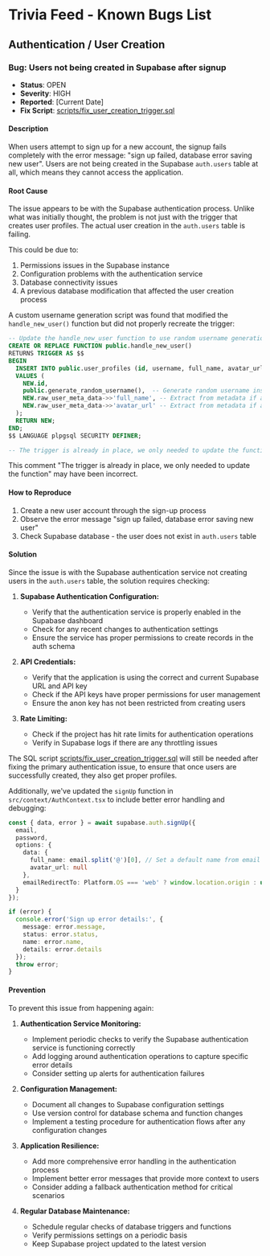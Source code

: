 # Trivia Feed - Known Bugs List

## Authentication / User Creation

### Bug: Users not being created in Supabase after signup
- **Status**: OPEN
- **Severity**: HIGH
- **Reported**: [Current Date]
- **Fix Script**: [scripts/fix_user_creation_trigger.sql](../scripts/fix_user_creation_trigger.sql)

#### Description
When users attempt to sign up for a new account, the signup fails completely with the error message: "sign up failed, database error saving new user". Users are not being created in the Supabase `auth.users` table at all, which means they cannot access the application.

#### Root Cause
The issue appears to be with the Supabase authentication process. Unlike what was initially thought, the problem is not just with the trigger that creates user profiles. The actual user creation in the `auth.users` table is failing.

This could be due to:
1. Permissions issues in the Supabase instance
2. Configuration problems with the authentication service
3. Database connectivity issues
4. A previous database modification that affected the user creation process

A custom username generation script was found that modified the `handle_new_user()` function but did not properly recreate the trigger:

```sql
-- Update the handle_new_user function to use random username generation
CREATE OR REPLACE FUNCTION public.handle_new_user()
RETURNS TRIGGER AS $$
BEGIN
  INSERT INTO public.user_profiles (id, username, full_name, avatar_url)
  VALUES (
    NEW.id,
    public.generate_random_username(),  -- Generate random username instead of using email
    NEW.raw_user_meta_data->>'full_name', -- Extract from metadata if available
    NEW.raw_user_meta_data->>'avatar_url' -- Extract from metadata if available
  );
  RETURN NEW;
END;
$$ LANGUAGE plpgsql SECURITY DEFINER;

-- The trigger is already in place, we only needed to update the function
```

This comment "The trigger is already in place, we only needed to update the function" may have been incorrect.

#### How to Reproduce
1. Create a new user account through the sign-up process
2. Observe the error message "sign up failed, database error saving new user"
3. Check Supabase database - the user does not exist in `auth.users` table

#### Solution
Since the issue is with the Supabase authentication service not creating users in the `auth.users` table, the solution requires checking:

1. **Supabase Authentication Configuration:**
   - Verify that the authentication service is properly enabled in the Supabase dashboard
   - Check for any recent changes to authentication settings
   - Ensure the service has proper permissions to create records in the auth schema

2. **API Credentials:**
   - Verify that the application is using the correct and current Supabase URL and API key
   - Check if the API keys have proper permissions for user management
   - Ensure the anon key has not been restricted from creating users

3. **Rate Limiting:**
   - Check if the project has hit rate limits for authentication operations
   - Verify in Supabase logs if there are any throttling issues

The SQL script [scripts/fix_user_creation_trigger.sql](../scripts/fix_user_creation_trigger.sql) will still be needed after fixing the primary authentication issue, to ensure that once users are successfully created, they also get proper profiles.

Additionally, we've updated the `signUp` function in `src/context/AuthContext.tsx` to include better error handling and debugging:

```typescript
const { data, error } = await supabase.auth.signUp({ 
  email, 
  password,
  options: {
    data: {
      full_name: email.split('@')[0], // Set a default name from email
      avatar_url: null
    },
    emailRedirectTo: Platform.OS === 'web' ? window.location.origin : undefined
  }
});

if (error) {
  console.error('Sign up error details:', {
    message: error.message,
    status: error.status,
    name: error.name,
    details: error.details
  });
  throw error;
}
```

#### Prevention
To prevent this issue from happening again:

1. **Authentication Service Monitoring:**
   - Implement periodic checks to verify the Supabase authentication service is functioning correctly
   - Add logging around authentication operations to capture specific error details
   - Consider setting up alerts for authentication failures

2. **Configuration Management:**
   - Document all changes to Supabase configuration settings
   - Use version control for database schema and function changes
   - Implement a testing procedure for authentication flows after any configuration changes

3. **Application Resilience:**
   - Add more comprehensive error handling in the authentication process
   - Implement better error messages that provide more context to users
   - Consider adding a fallback authentication method for critical scenarios

4. **Regular Database Maintenance:**
   - Schedule regular checks of database triggers and functions
   - Verify permissions settings on a periodic basis
   - Keep Supabase project updated to the latest version 